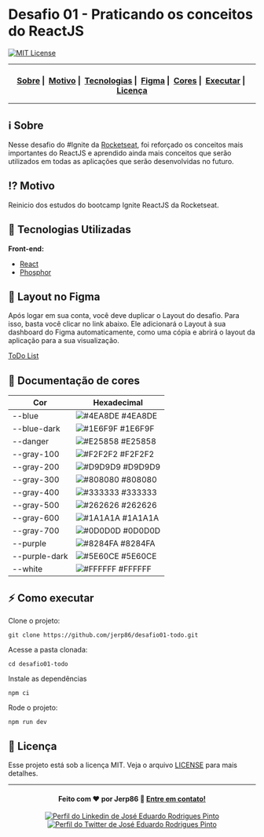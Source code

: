 # Desafio 01 - Praticando os conceitos do ReactJS

[![MIT License](https://img.shields.io/badge/License-MIT-green.svg)](https://choosealicense.com/licenses/mit/)

---

<h3 align="center">
  <a href="#information_source-sobre">Sobre</a>&nbsp;|&nbsp;
  <a href="#interrobang-motivo">Motivo</a>&nbsp;|&nbsp;
  <a href="#rocket-tecnologias-utilizadas">Tecnologias</a>&nbsp;|&nbsp;
  <a href="#art-layout-no-figma">Figma</a>&nbsp;|&nbsp;
  <a href="#rainbow-documenta%C3%A7%C3%A3o-de-cores">Cores</a>&nbsp;|&nbsp;
  <a href="#zap-como-executar">Executar</a>&nbsp;|&nbsp;
  <a href="#memo-licen%C3%A7a">Licença</a>
</h3>

---

## :information_source: Sobre

Nesse desafio do #Ignite da [Rocketseat](@rocketseat-education), foi reforçado os conceitos mais importantes do ReactJS e aprendido ainda mais conceitos que serão utilizados em todas as aplicações que serão desenvolvidas no futuro.

## :interrobang: Motivo

Reinicio dos estudos do bootcamp Ignite ReactJS da Rocketseat.

## :rocket: Tecnologias Utilizadas

**Front-end:**

- [React](https://reactjs.org/)
- [Phosphor](https://phosphoricons.com/)

## :art: Layout no Figma

Após logar em sua conta, você deve duplicar o Layout do desafio. Para isso, basta você clicar no link abaixo. Ele adicionará o Layout à sua dashboard do Figma automaticamente, como uma cópia e abrirá o layout da aplicação para a sua visualização.

[ToDo List](https://www.figma.com/file/0n0zDN7zbzhRbaEO74Xesx/ToDo-List/duplicate)

## :rainbow: Documentação de cores

| Cor           | Hexadecimal                                                      |
| ------------- | ---------------------------------------------------------------- |
| --blue        | ![#4EA8DE](https://via.placeholder.com/10/4EA8DE?text=+) #4EA8DE |
| --blue-dark   | ![#1E6F9F](https://via.placeholder.com/10/1E6F9F?text=+) #1E6F9F |
| --danger      | ![#E25858](https://via.placeholder.com/10/E25858?text=+) #E25858 |
| --gray-100    | ![#F2F2F2](https://via.placeholder.com/10/F2F2F2?text=+) #F2F2F2 |
| --gray-200    | ![#D9D9D9](https://via.placeholder.com/10/D9D9D9?text=+) #D9D9D9 |
| --gray-300    | ![#808080](https://via.placeholder.com/10/808080?text=+) #808080 |
| --gray-400    | ![#333333](https://via.placeholder.com/10/333333?text=+) #333333 |
| --gray-500    | ![#262626](https://via.placeholder.com/10/262626?text=+) #262626 |
| --gray-600    | ![#1A1A1A](https://via.placeholder.com/10/1A1A1A?text=+) #1A1A1A |
| --gray-700    | ![#0D0D0D](https://via.placeholder.com/10/0D0D0D?text=+) #0D0D0D |
| --purple      | ![#8284FA](https://via.placeholder.com/10/8284FA?text=+) #8284FA |
| --purple-dark | ![#5E60CE](https://via.placeholder.com/10/5E60CE?text=+) #5E60CE |
| --white       | ![#FFFFFF](https://via.placeholder.com/10/FFFFFF?text=+) #FFFFFF |

## :zap: Como executar

Clone o projeto:

```
git clone https://github.com/jerp86/desafio01-todo.git
```

Acesse a pasta clonada:

```
cd desafio01-todo
```

Instale as dependências

```
npm ci
```

Rode o projeto:

```
npm run dev
```

## :memo: Licença

Esse projeto está sob a licença MIT. Veja o arquivo [LICENSE](LICENSE) para mais detalhes.

---

<h4 align="center">
  Feito com ❤️ por Jerp86 👋️ <a href="mailto:jerp.dev@gmail.com">Entre em contato!</a>
</h4>

<p align="center">
  <a href="https://www.linkedin.com/in/jerp/">
    <img alt="Perfil do Linkedin de José Eduardo Rodrigues Pinto" src="https://img.shields.io/badge/LinkedIn-jerp-0e76a8?style=flat&logoColor=white&logo=linkedin">
  </a>
  <a href="https://twitter.com/jerpbtu">
    <img alt="Perfil do Twitter de José Eduardo Rodrigues Pinto" src="https://img.shields.io/twitter/follow/jerpbtu?style=flat&logoColor=white&logo=Twitter">
  </a>
</p>
